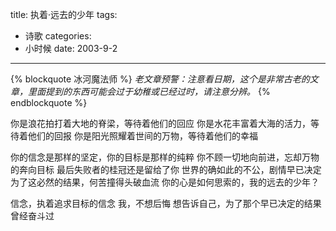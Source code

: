 title: 执着·远去的少年
tags:
- 诗歌
categories:
- 小时候
date: 2003-9-2
---

{% blockquote 冰河魔法师 %}
*老文章预警：注意看日期，这个是非常古老的文章，里面提到的东西可能会过于幼稚或已经过时，请注意分辨。*
{% endblockquote %}

你是浪花拍打着大地的脊梁，等待着他们的回应
 你是水花丰富着大海的活力，等待着他们的回报
 你是阳光照耀着世间的万物，等待着他们的幸福

你的信念是那样的坚定，你的目标是那样的纯粹
 你不顾一切地向前进，忘却万物的奔向目标
 最后失败者的桂冠还是留给了你
 世界的确如此的不公，剧情早已决定
 为了这必然的结果，何苦撞得头破血流
 你的心是如何思索的，我的远去的少年？

信念，执着追求目标的信念
 我，不想后悔
 想告诉自己，为了那个早已决定的结果曾经奋斗过



